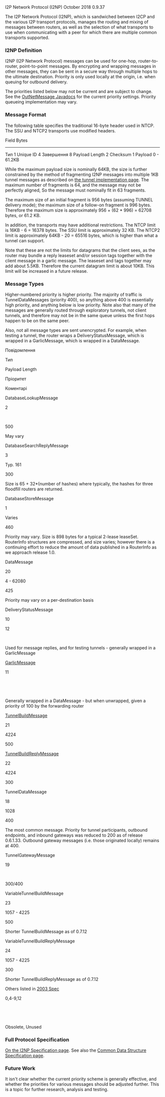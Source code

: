  I2P Network
Protocol (I2NP) October 2018 0.9.37 

The I2P Network Protocol (I2NP), which is sandwiched between I2CP and
the various I2P transport protocols, manages the routing and mixing of
messages between routers, as well as the selection of what transports to
use when communicating with a peer for which there are multiple common
transports supported.

### I2NP Definition

I2NP (I2P Network Protocol) messages can be used for one-hop,
router-to-router, point-to-point messages. By encrypting and wrapping
messages in other messages, they can be sent in a secure way through
multiple hops to the ultimate destination. Priority is only used locally
at the origin, i.e. when queuing for outbound delivery.

The priorities listed below may not be current and are subject to
change. See the [OutNetMessage
Javadocs]() for the current priority
settings. Priority queueing implementation may vary.

### Message Format

The following table specifies the traditional 16-byte header used in
NTCP. The SSU and NTCP2 transports use modified headers.

 Field Bytes
 ---------------- ------------
 Тип 1
 Unique ID 4
 Завершення 8
 Payload Length 2
 Checksum 1
 Payload 0 - 61.2KB

While the maximum payload size is nominally 64KB, the size is further
constrained by the method of fragmenting I2NP messages into multiple 1KB
tunnel messages as described on [the tunnel implementation
page](). The maximum number of fragments is
64, and the message may not be perfectly aligned, So the message must
nominally fit in 63 fragments.

The maximum size of an initial fragment is 956 bytes (assuming TUNNEL
delivery mode); the maximum size of a follow-on fragment is 996 bytes.
Therefore the maximum size is approximately 956 + (62 \* 996) = 62708
bytes, or 61.2 KB.

In addition, the transports may have additional restrictions. The NTCP
limit is 16KB - 6 = 16378 bytes. The SSU limit is approximately 32 KB.
The NTCP2 limit is approximately 64KB - 20 = 65516 bytes, which is
higher than what a tunnel can support.

Note that these are not the limits for datagrams that the client sees,
as the router may bundle a reply leaseset and/or session tags together
with the client message in a garlic message. The leaseset and tags
together may add about 5.5KB. Therefore the current datagram limit is
about 10KB. This limit will be increased in a future release.

### Message Types

Higher-numbered priority is higher priority. The majority of traffic is
TunnelDataMessages (priority 400), so anything above 400 is essentially
high priority, and anything below is low priority. Note also that many
of the messages are generally routed through exploratory tunnels, not
client tunnels, and therefore may not be in the same queue unless the
first hops happen to be on the same peer.

Also, not all message types are sent unencrypted. For example, when
testing a tunnel, the router wraps a DeliveryStatusMessage, which is
wrapped in a GarlicMessage, which is wrapped in a DataMessage.

Повідомлення

Тип

Payload Length

Пріоритет

Коментарі

DatabaseLookupMessage

2

 

500

May vary

DatabaseSearchReplyMessage

3

Typ. 161

300

Size is 65 + 32\*(number of hashes) where typically, the hashes for
three floodfill routers are returned.

DatabaseStoreMessage

1

Varies

460

Priority may vary. Size is 898 bytes for a typical 2-lease leaseSet.
RouterInfo structures are compressed, and size varies; however there is
a continuing effort to reduce the amount of data published in a
RouterInfo as we approach release 1.0.

DataMessage

20

4 - 62080

425

Priority may vary on a per-destination basis

DeliveryStatusMessage

10

12

 

Used for message replies, and for testing tunnels - generally wrapped in
a GarlicMessage

[GarlicMessage](#op.garlic)

11

 

 

Generally wrapped in a DataMessage - but when unwrapped, given a
priority of 100 by the forwarding router

[TunnelBuildMessage](#tunnelCreate.requestRecord)

21

4224

500

[TunnelBuildReplyMessage](#tunnelCreate.replyRecord)

22

4224

300

TunnelDataMessage

18

1028

400

The most common message. Priority for tunnel participants, outbound
endpoints, and inbound gateways was reduced to 200 as of release
0.6.1.33. Outbound gateway messages (i.e. those originated locally)
remains at 400.

TunnelGatewayMessage

19

 

300/400

VariableTunnelBuildMessage

23

1057 - 4225

500

Shorter TunnelBuildMessage as of 0.7.12

VariableTunnelBuildReplyMessage

24

1057 - 4225

300

Shorter TunnelBuildReplyMessage as of 0.7.12

Others listed in [2003 Spec]()

0,4-9,12

 

 

Obsolete, Unused

### Full Protocol Specification

[On the I2NP Specification page](). See also
the [Common Data Structure Specification
page]().

### Future Work

It isn\'t clear whether the current priority scheme is generally
effective, and whether the priorities for various messages should be
adjusted further. This is a topic for further research, analysis and
testing.


